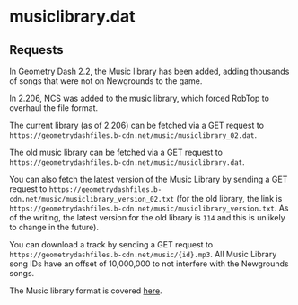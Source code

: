 # musiclibrary.dat 

## Requests

In Geometry Dash 2.2, the Music library has been added, adding thousands of songs that were not on Newgrounds to the game. 

In 2.206, NCS was added to the music library, which forced RobTop to overhaul the file format.

The current library (as of 2.206) can be fetched via a GET request to `https://geometrydashfiles.b-cdn.net/music/musiclibrary_02.dat`.

The old music library can be fetched via a GET request to `https://geometrydashfiles.b-cdn.net/music/musiclibrary.dat`.

You can also fetch the latest version of the Music Library by sending a GET request to `https://geometrydashfiles.b-cdn.net/music/musiclibrary_version_02.txt` (for the old library, the link is `https://geometrydashfiles.b-cdn.net/music/musiclibrary_version.txt`. As of the writing, the latest version for the old library is `114` and this is unlikely to change in the future).

You can download a track by sending a GET request to `https://geometrydashfiles.b-cdn.net/music/{id}.mp3`. All Music Library song IDs have an offset of 10,000,000 to not interfere with the Newgrounds songs.

The Music library format is covered [here](/resources/client/musiclibrary.md).
